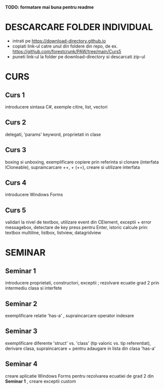 **TODO: formatare mai buna pentru readme**

# DESCARCARE FOLDER INDIVIDUAL
- intrati pe https://download-directory.github.io
- copiati link-ul catre unul din foldere din repo, de ex. https://github.com/forestcrunk/PAW/tree/main/Curs5
- puneti link-ul la folder pe download-directory si descarcati zip-ul

# CURS

## Curs 1
introducere sintaxa C#, exemple citire, list, vectori

## Curs 2 
delegati, 'params' keyword, proprietati in clase

## Curs 3 
boxing si unboxing, exemplificare copiere prin referinta si clonare (interfata ICloneable), supraincarcare ++, + (+=), creare si utilizare interfata

## Curs 4 
introducere Windows Forms

## Curs 5
validari la nivel de textbox, utilizare event din CElement, exceptii + error messagebox, detectare de key press pentru Enter, istoric calcule
 prin: textbox multiline, listbox, listview, datagridview

# SEMINAR

## Seminar 1 
introducere proprietati, constructori, exceptii ; rezolvare ecuatie grad 2 prin intermediu clasa si interfete

## Seminar 2
exemplificare relatie 'has-a' , supraincarcare operator indexare

## Seminar 3 
exemplificare diferente 'struct' vs. 'class' (tip valoric vs. tip referentiat), derivare clasa, supraincarcare + pentru adaugare in lista din clasa 'has-a'

## Seminar 4
creare aplicatie Windows Forms pentru rezolvarea ecuatiei de grad 2 din **Seminar 1** , creare exceptii custom
